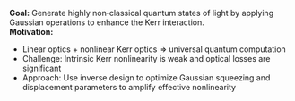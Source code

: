 **Goal:** Generate highly non‑classical quantum states of light by applying Gaussian operations to enhance the Kerr interaction.  
**Motivation:**  
- Linear optics + nonlinear Kerr optics ⇒ universal quantum computation  
- Challenge: Intrinsic Kerr nonlinearity is weak and optical losses are significant  
- Approach: Use inverse design to optimize Gaussian squeezing and displacement parameters to amplify effective nonlinearity  
